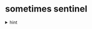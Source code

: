 sometimes sentinel
==================

<details><summary>hint</summary>

maybe there's another way to make a singleton the type checker will
understand? (not `None` -- that might be an acceptable value!)

</details>
